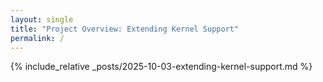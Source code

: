 ```yaml
---
layout: single
title: "Project Overview: Extending Kernel Support"
permalink: /
---
```


{% include_relative _posts/2025-10-03-extending-kernel-support.md %}


